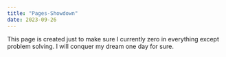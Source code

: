 ```yaml
---
title: "Pages-Showdown"
date: 2023-09-26
---
```

This page is created just to make sure I currently zero in everything except problem solving. I will conquer my dream one day for sure.

